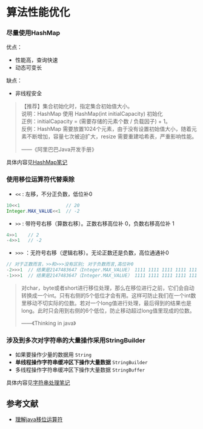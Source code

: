 # 算法性能优化

### 尽量使用HashMap

优点：

* 性能高，查询快速
* 动态可变长

缺点：

* 非线程安全

> 【推荐】集合初始化时，指定集合初始值大小。  
> 说明：HashMap 使用 HashMap(int initialCapacity) 初始化  
> 正例：initialCapacity = (需要存储的元素个数 / 负载因子) + 1。  
> 反例：HashMap 需要放置1024个元素，由于没有设置初始值大小，随着元素不断增加，容量七次被迫扩大，resize 需要重建哈希表，严重影响性能。
> 
> ——《阿里巴巴Java开发手册》

具体内容见[HashMap笔记](./HashMapNote.md)

### 使用移位运算符代替乘除
* `<<` : 左移，不分正负数，低位补0
```Java
10<<1                 // 20
Integer.MAX_VALUE<<1  // -2
```

* `>>` : 带符号右移（算数右移）。正数右移高位补 0，负数右移高位补 1
```Java
4>>1    // 2
-4>>1   // -2
```

* `>>>` ：无符号右移（逻辑右移）。无论正数还是负数，高位通通补0
```Java
// 对于正数而言，>>和>>>没有区别; 对于负数而言,高位补0
-2>>>1  // 结果是2147483647（Integer.MAX_VALUE） 1111 1111 1111 1111 1111 1111 1111 1110 >>>1  右移1位补1
-1>>>1  // 结果是2147483647（Integer.MAX_VALUE） 1111 1111 1111 1111 1111 1111 1111 1111 >>>1  右移1位补1
```

> 对char，byte或者short进行移位处理，那么在移位进行之前，它们会自动转换成一个int。只有右侧的5个低位才会有用。这样可防止我们在一个int数里移动不切实际的位数。若对一个long值进行处理，最后得到的结果也是long。此时只会用到右侧的6个低位，防止移动超过long值里现成的位数。 
>
>  ——《Thinking in java》

### 涉及到多次对字符串的大量操作采用StringBuilder

* 如果要操作少量的数据用 `String`
* **单线程操作字符串缓冲区下操作大量数据** `StringBuilder`
* 多线程操作字符串缓冲区下操作大量数据 `StringBuffer`

具体内容见[字符串处理笔记](./StringAndStringBuilder.md)


## 参考文献
* [理解java移位运算符](https://www.cnblogs.com/winsker/p/6728672.html)